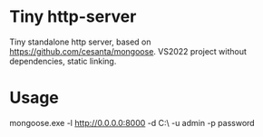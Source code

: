 # Tiny http-server
Tiny standalone http server, based on https://github.com/cesanta/mongoose. VS2022 project without dependencies, static linking.

# Usage
mongoose.exe -l http://0.0.0.0:8000 -d C:\ -u admin -p password

